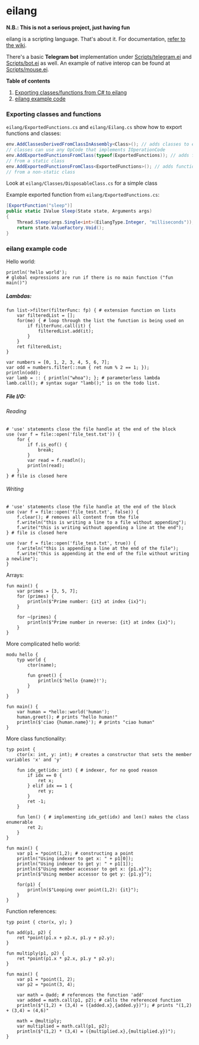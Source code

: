 # eilang

**N.B.: This is not a serious project, just having fun**


eilang is a scripting language. That's about it. For documentation, [refer to the wiki](../../wiki).

There's a basic **Telegram bot** implementation under [Scripts/telegram.ei](Scripts/telegram.ei) and [Scripts/bot.ei](Scripts/bot.ei) as well.
An example of native interop can be found at [Scripts/mouse.ei](Scripts/mouse.ei).

**Table of contents**
1. [Exporting classes/functions from C# to eilang](#exporting-classes-and-functions)
2. [eilang example code](#eilang-example-code)

### Exporting classes and functions
`eilang/ExportedFunctions.cs` and `eilang/Eilang.cs` show how to export functions and classes:
```csharp
env.AddClassesDerivedFromClassInAssembly<Class>(); // adds classes to eilang,
// classes can use any OpCode that implements IOperationCode
env.AddExportedFunctionsFromClass(typeof(ExportedFunctions)); // adds functions to eilang,
// from a static class
env.AddExportedFunctionsFromClass<ExportedFunctions>(); // adds functions to eilang,
// from a non-static class
```
Look at `eilang/Classes/DisposableClass.cs` for a simple class

Example exported function from `eilang/ExportedFunctions.cs`:
```csharp
[ExportFunction("sleep")]
public static IValue Sleep(State state, Arguments args)
{
    Thread.Sleep(args.Single<int>(EilangType.Integer, "milliseconds"));
    return state.ValueFactory.Void();
}
```

### eilang example code
Hello world:
```eilang
println('hello world');
# global expressions are run if there is no main function ("fun main()")
```

##### Lambdas:
```eilang
fun list->filter(filterFunc: fp) { # extension function on lists
	var filteredList = [];
	for(me) { # loop through the list the function is being used on
		if filterFunc.call(it) {
			filteredList.add(it);
		}
	}
	ret filteredList;
}

var numbers = [0, 1, 2, 3, 4, 5, 6, 7];
var odd = numbers.filter(::num { ret num % 2 == 1; }); 
println(odd);
var lamb = :: { println("whoa"); }; # parameterless lambda
lamb.call(); # syntax sugar "lamb();" is on the todo list.
```

##### File I/O:
###### Reading
```eilang
# 'use' statements close the file handle at the end of the block
use (var f = file::open('file_test.txt')) {
    for { 
        if f.is_eof() {
            break;
        }
        var read = f.readln();
        println(read);
    }
} # file is closed here
```
###### Writing
```eilang
# 'use' statements close the file handle at the end of the block
use (var f = file::open('file_test.txt', false)) {
    f.clear(); # removes all content from the file
    f.writeln("this is writing a line to a file without appending");
    f.write("this is writing without appending a line at the end");
} # file is closed here

use (var f = file::open('file_test.txt', true)) { 
    f.writeln("this is appending a line at the end of the file");
    f.write("this is appending at the end of the file without writing a newline");
}
```

Arrays:
```eilang
fun main() {
    var primes = [3, 5, 7];
    for (primes) {
        println($"Prime number: {it} at index {ix}");
    }
    
    for ~(primes) {
        println($"Prime number in reverse: {it} at index {ix}");
    }
}
```

More complicated hello world:
```eilang
modu hello {
    typ world {
        ctor(name);

        fun greet() {
            println($'hello {name}!');
        }
    }
}

fun main() {
    var human = *hello::world('human');
    human.greet(); # prints "hello human!"
    println($'ciao {human.name}'); # prints "ciao human"
}
```

More class functionality:
```eilang
typ point {
    ctor(x: int, y: int); # creates a constructor that sets the member variables 'x' and 'y'

    fun idx_get(idx: int) { # indexer, for no good reason
        if idx == 0 {
            ret x;
        } elif idx == 1 {
            ret y;
        }
        ret -1;
    }

    fun len() { # implementing idx_get(idx) and len() makes the class enumerable
        ret 2;
    }
}

fun main() {
    var p1 = *point(1,2); # constructing a point
    println("Using indexer to get x: " + p1[0]);
    println("Using indexer to get y: " + p1[1]);
    println($"Using member accessor to get x: {p1.x}");
    println($"Using member accessor to get y: {p1.y}");

    for(p1) {
        println($"Looping over point(1,2): {it}");
    }
}
```

Function references:
```eilang
typ point { ctor(x, y); }

fun add(p1, p2) {
    ret *point(p1.x + p2.x, p1.y + p2.y);
}

fun multiply(p1, p2) {
    ret *point(p1.x * p2.x, p1.y * p2.y);
}

fun main() {
    var p1 = *point(1, 2);
    var p2 = *point(3, 4);

    var math = @add; # references the function 'add'
    var added = math.call(p1, p2); # calls the referenced function
    println($"(1,2) + (3,4) = ({added.x},{added.y})"); # prints "(1,2) + (3,4) = (4,6)"

    math = @multiply;
    var multiplied = math.call(p1, p2);
    println($"(1,2) * (3,4) = ({multiplied.x},{multiplied.y})");
}
```
